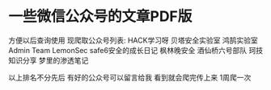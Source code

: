 # 一些微信公众号的文章PDF版
方便以后查询使用
现爬取公众号列表:
HACK学习呀
贝塔安全实验室
鸿鹄实验室
Admin Team
LemonSec
safe6安全的成长日记
枫林晚安全
酒仙桥六号部队
珂技知识分享
梦里的渗透笔记

以上排名不分先后 有好的公众号可以留言给我 看到就会爬完传上来 1周爬一次
